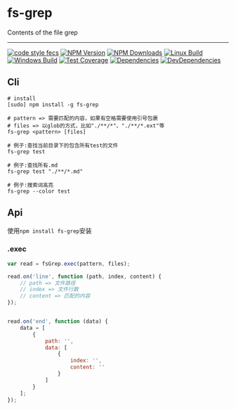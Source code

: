 # fs-grep

Contents of the file grep

---

[![code style fecs](https://img.shields.io/badge/code%20style-fecs-brightgreen.svg)](https://github.com/ecomfe/fecs)
[![NPM Version](https://img.shields.io/npm/v/fs-grep.svg)](https://npmjs.org/package/fs-grep)
[![NPM Downloads](https://img.shields.io/npm/dm/fs-grep.svg)](https://npmjs.org/package/fs-grep)
[![Linux Build](https://img.shields.io/travis/xuexb/fs-grep/master.svg?label=linux)](https://travis-ci.org/xuexb/fs-grep)
[![Windows Build](https://img.shields.io/appveyor/ci/xuexb/fs-grep/master.svg?label=windows)](https://ci.appveyor.com/project/xuexb/fs-grep)
[![Test Coverage](https://img.shields.io/coveralls/xuexb/fs-grep/master.svg)](https://coveralls.io/r/xuexb/fs-grep?branch=master)
[![Dependencies](https://img.shields.io/david/xuexb/fs-grep.svg?style=flat)](https://david-dm.org/xuexb/fs-grep)
[![DevDependencies](https://img.shields.io/david/dev/xuexb/fs-grep.svg?style=flat)](https://david-dm.org/xuexb/fs-grep)


## Cli

```shell
# install
[sudo] npm install -g fs-grep

# pattern => 需要匹配的内容，如果有空格需要使用引号包裹
# files => 以glob的方式，比如"./**/*"、"./**/*.ext"等
fs-grep <pattern> [files]

# 例子:查找当前目录下的包含所有test的文件
fs-grep test

# 例子:查找所有.md
fs-grep test "./**/*.md"

# 例子:搜索词高亮
fs-grep --color test
```

## Api

使用`npm install fs-grep`安装

### .exec

```js
var read = fsGrep.exec(pattern, files);

read.on('line', function (path, index, content) {
    // path => 文件路径
    // index => 文件行数
    // content => 匹配的内容
});


read.on('end', function (data) {
    data = [
        {
            path: '',
            data: [
                {
                    index: '',
                    content: ''
                }
            ]
        }
    ];
});
```

